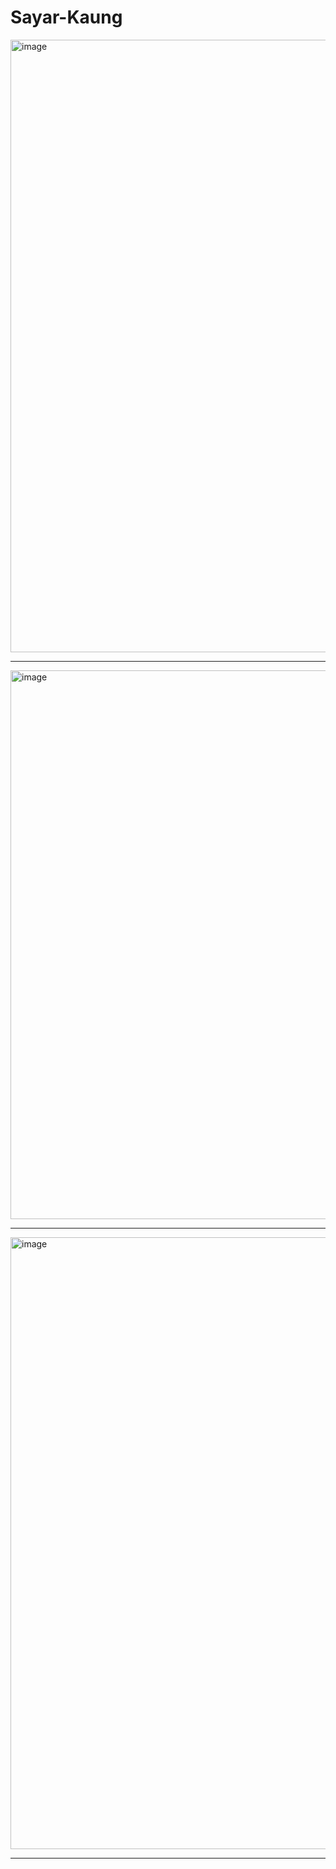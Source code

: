 # Sayar-Kaung

<img width="1919" height="980" alt="image" src="https://github.com/user-attachments/assets/15aab4bc-4eca-490e-bb4a-a328e9ef8c4f" />


---

<img width="1919" height="878" alt="image" src="https://github.com/user-attachments/assets/ac93cc3e-fbf1-4de3-94f9-4933507ed7e4" />

---
<img width="1919" height="979" alt="image" src="https://github.com/user-attachments/assets/e8a7f505-6e99-4653-8474-6cc42559017c" />

---


